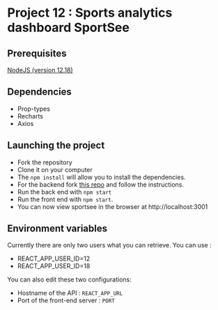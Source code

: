 # Project 12 : Sports analytics dashboard SportSee

## Prerequisites
[NodeJS (version 12.18)](https://nodejs.org/en/)

## Dependencies 
* Prop-types 
* Recharts
* Axios

## Launching the project

* Fork the repository
* Clone it on your computer
* The `npm install` will allow you to install the dependencies.
* For the backend fork [this repo](https://github.com/OpenClassrooms-Student-Center/P9-front-end-dashboard) and follow the instructions. 
* Run the back end with `npm start`
* Run the front end with `npm start`.
* You can now view sportsee in the browser at http://localhost:3001

## Environment variables
Currently there are only two users what you can retrieve. 
You can use :
* REACT_APP_USER_ID=12  
* REACT_APP_USER_ID=18

You can also edit these two configurations: 
* Hostname of the API : `REACT_APP_URL` 
* Port of the front-end server : `PORT`


